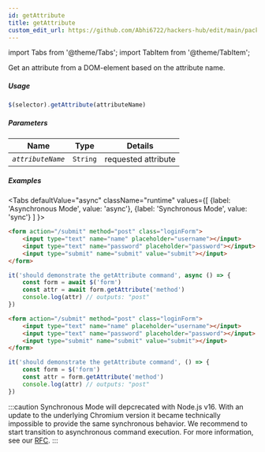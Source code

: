```yaml
---
id: getAttribute
title: getAttribute
custom_edit_url: https://github.com/Abhi6722/hackers-hub/edit/main/packages/webdriverio/src/commands/element/getAttribute.ts
---
```


import Tabs from '@theme/Tabs';
import TabItem from '@theme/TabItem';

Get an attribute from a DOM-element based on the attribute name.

##### Usage

```js
$(selector).getAttribute(attributeName)
```

##### Parameters

| Name | Type | Details |
| ---- | ---- | ------- |
| <code><var>attributeName</var></code> | <code>String</code> | requested attribute |

##### Examples
<Tabs
defaultValue="async"
className="runtime"
values={[
{label: 'Asynchronous Mode', value: 'async'},
{label: 'Synchronous Mode', value: 'sync'}
]
}>
<TabItem value="async">

```html title="index.html"
<form action="/submit" method="post" class="loginForm">
    <input type="text" name="name" placeholder="username"></input>
    <input type="text" name="password" placeholder="password"></input>
    <input type="submit" name="submit" value="submit"></input>
</form>
```

```js title="getAttribute.js"
it('should demonstrate the getAttribute command', async () => {
    const form = await $('form')
    const attr = await form.getAttribute('method')
    console.log(attr) // outputs: "post"
})
```

</TabItem>
<TabItem value="sync">

```html title="index.html"
<form action="/submit" method="post" class="loginForm">
    <input type="text" name="name" placeholder="username"></input>
    <input type="text" name="password" placeholder="password"></input>
    <input type="submit" name="submit" value="submit"></input>
</form>
```

```js title="getAttribute.js"
it('should demonstrate the getAttribute command', () => {
    const form = $('form')
    const attr = form.getAttribute('method')
    console.log(attr) // outputs: "post"
})
```

:::caution
Synchronous Mode will depcrecated with Node.js v16. With an update to the
underlying Chromium version it became technically impossible to provide the
same synchronous behavior. We recommend to start transition to asynchronous
command execution. For more information, see our <a href="https://github.com/webdriverio/webdriverio/discussions/6702">RFC</a>.
:::
</TabItem>
</Tabs>

